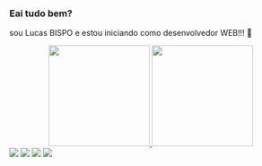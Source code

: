 ### Eai tudo bem?
sou Lucas BISPO e estou iniciando como desenvolvedor WEB!!! 👋
<div align="center">
  <a href="https://github.com/DevBispo99">
  <img height="180em" src="https://github-readme-stats.vercel.app/api?username=DevBispo99&show_icons=true&theme=merko&include_all_commits=true&count_private=true"/>
  <img height="180em" src="https://github-readme-stats.vercel.app/api/top-langs/?username=DevBispo99&layout=compact&langs_count=7&theme=merko"/>
</div>

<div style= "display: inline_block><br> 
  <a href="https://instagram.com/sr.bispo99" target="_blank"><img src="https://img.shields.io/badge/-Instagram-%23E4405F?style=for-the-badge&logo=instagram&logoColor=white" target="_blank"></a>
  <a href = "mailto:contatorafaballerini@gmail.com"><img src="https://img.shields.io/badge/-Gmail-%23333?style=for-the-badge&logo=gmail&logoColor=white" target="_blank"></a>
  <a href="https://www.linkedin.com/in/lucas-bispo-45506a145/" target="_blank"><img src="https://img.shields.io/badge/-LinkedIn-%230077B5?style=for-the-badge&logo=linkedin&logoColor=white" target="_blank"></a> 
   <a href="https://wa.me/5563992930757" target="_blank"><img src= "https://img.shields.io/badge/WhatsApp-25D366?style=for-the-badge&logo=whatsapp&logoColor=white" target="_blank"></a>

</div>

